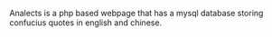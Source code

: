 Analects is a php based webpage that has a mysql database storing confucius quotes in english and chinese. 
